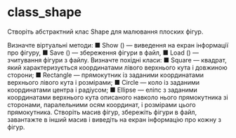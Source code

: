 # class_shape
Створіть абстрактний клас Shape для малювання плоских фігур.

Визначте віртуальні методи:
■ Show () — виведення на екран інформації про фігуру,
■ Save () — збереження фігури в файл,
■ Load () — зчитування фігури з файлу.
Визначте похідні класи:
■ Square — квадрат, який характеризується координатами
лівого верхнього кута і довжиною сторони;
■ Rectangle — прямокутник із заданими координатами
верхнього лівого кута і розмірами;
■ Circle — коло із заданими координатами центра і радіусом;
■ Ellipse — еліпс з заданими координатами верхнього
кута описаного навколо нього прямокутника зі сторонами, паралельними осям координат, і розмірами цього прямокутника.
Створіть масив фігур, збережіть фігури в файл, завантажте в інший масив і виведіть на екран інформацію про кожну з фігур.
